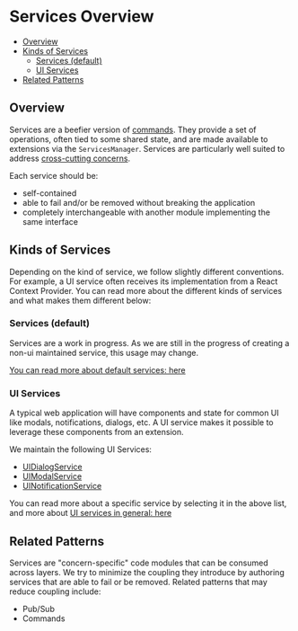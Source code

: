 # Services Overview

- [Overview](#overview)
- [Kinds of Services](#kinds-of-services)
  - [Services (default)](#services-default)
  - [UI Services](#ui-services)
- [Related Patterns](#related-patterns)

## Overview

Services are a beefier version of [commands][commands]. They provide a set of
operations, often tied to some shared state, and are made available to
extensions via the `ServicesManager`. Services are particularly well suited to
address [cross-cutting concerns][cross-cutting-concerns].

Each service should be:

- self-contained
- able to fail and/or be removed without breaking the application
- completely interchangeable with another module implementing the same interface

## Kinds of Services

Depending on the kind of service, we follow slightly different conventions. For
example, a UI service often receives its implementation from a React Context
Provider. You can read more about the different kinds of services and what makes
them different below:

### Services (default)

Services are a work in progress. As we are still in the progress of creating a
non-ui maintained service, this usage may change.

[You can read more about default services: here](./default/index.md)

### UI Services

A typical web application will have components and state for common UI like
modals, notifications, dialogs, etc. A UI service makes it possible to leverage
these components from an extension.

We maintain the following UI Services:

- [UIDialogService](./ui/ui-dialog-service.md)
- [UIModalService](./ui/ui-modal-service.md)
- [UINotificationService](./ui/ui-notification-service.md)

You can read more about a specific service by selecting it in the above list,
and more about [UI services in general: here](./ui/index.md)

## Related Patterns

Services are "concern-specific" code modules that can be consumed across layers.
We try to minimize the coupling they introduce by authoring services that are
able to fail or be removed. Related patterns that may reduce coupling include:

- Pub/Sub
- Commands

<!--
  LINKS
  -->

<!-- prettier-ignore-start -->
[commands]: ../extensions/modules/commands.md
[core-services]: https://github.com/OHIF/Viewers/tree/master/platform/core/src/services
[services-manager]: https://github.com/OHIF/Viewers/blob/master/platform/core/src/services/ServicesManager.js
[cross-cutting-concerns]: https://en.wikipedia.org/wiki/Cross-cutting_concern
<!-- prettier-ignore-end -->
